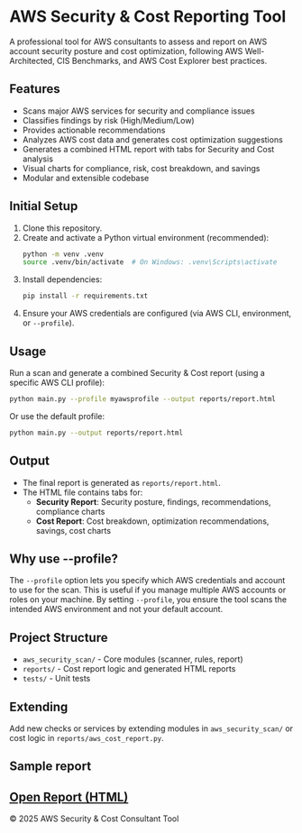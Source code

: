 
# AWS Security & Cost Reporting Tool

A professional tool for AWS consultants to assess and report on AWS account security posture and cost optimization, following AWS Well-Architected, CIS Benchmarks, and AWS Cost Explorer best practices.

## Features
- Scans major AWS services for security and compliance issues
- Classifies findings by risk (High/Medium/Low)
- Provides actionable recommendations
- Analyzes AWS cost data and generates cost optimization suggestions
- Generates a combined HTML report with tabs for Security and Cost analysis
- Visual charts for compliance, risk, cost breakdown, and savings
- Modular and extensible codebase

## Initial Setup
1. Clone this repository.
2. Create and activate a Python virtual environment (recommended):
   ```sh
   python -m venv .venv
   source .venv/bin/activate  # On Windows: .venv\Scripts\activate
   ```
3. Install dependencies:
   ```sh
   pip install -r requirements.txt
   ```
4. Ensure your AWS credentials are configured (via AWS CLI, environment, or `--profile`).

## Usage
Run a scan and generate a combined Security & Cost report (using a specific AWS CLI profile):
```sh
python main.py --profile myawsprofile --output reports/report.html
```

Or use the default profile:
```sh
python main.py --output reports/report.html
```

## Output
- The final report is generated as `reports/report.html`.
- The HTML file contains tabs for:
  - **Security Report**: Security posture, findings, recommendations, compliance charts
  - **Cost Report**: Cost breakdown, optimization recommendations, savings, cost charts

## Why use --profile?
The `--profile` option lets you specify which AWS credentials and account to use for the scan. This is useful if you manage multiple AWS accounts or roles on your machine. By setting `--profile`, you ensure the tool scans the intended AWS environment and not your default account.

## Project Structure
- `aws_security_scan/` - Core modules (scanner, rules, report)
- `reports/` - Cost report logic and generated HTML reports
- `tests/` - Unit tests

## Extending
Add new checks or services by extending modules in `aws_security_scan/` or cost logic in `reports/aws_cost_report.py`.

## Sample report
[Open Report (HTML)](./reports/report.html)
---
© 2025 AWS Security & Cost Consultant Tool
